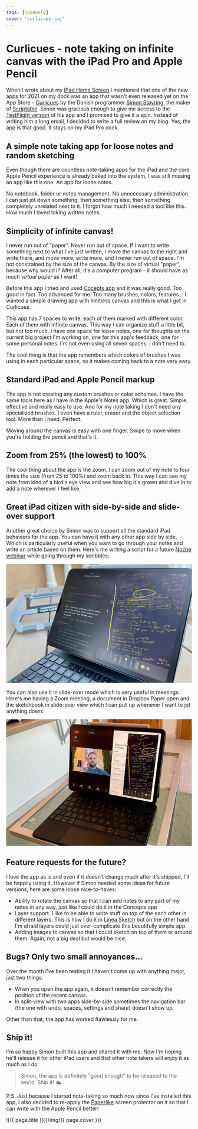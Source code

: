 ```yaml
---
tags: [ipadonly]
cover: "curlicues.jpg"
---
```


# Curlicues - note taking on infinite canvas with the iPad Pro and Apple Pencil

When I wrote about my [iPad Home Screen](/ipadscreen) I mentioned that one of the new apps for 2021 on my dock was an app that wasn't even released yet on the App Store - [Curlicues](https://twitter.com/simonbs/status/1344576283993387008?s=20) by the Danish programmer [Simon Støvring](https://twitter.com/simonbs/), the maker of [Scriptable](https://scriptable.app). Simon was gracious enough to give me access to the [TestFlight version](https://twitter.com/simonbs/status/1345294848740503552?s=20) of his app and I promised to give it a spin. Instead of writing him a long email, I decided to write a full review on my blog. Yes, the app is that good. It stays on my iPad Pro dock.

<!--More-->

## A simple note taking app for loose notes and random sketching

Even though there are countless note-taking apps for the iPad and the core Apple Pencil experience is already baked into the system, I was still missing an app like this one. An app for loose notes.

No notebook, folder or notes management. No unnecessary administration. I can just jot down something, then something else, then something completely unrelated next to it. I forgot how much I needed a tool like this. How much I loved taking written notes.

## Simplicity of infinite canvas!

I never run out of "paper". Never run out of space. If I want to write something next to what I've just written, I move the canvas to the right and write there, and move more, write more, and I never run out of space. I'm not constrained by the size of the canvas. By the size of virtual "paper", because why would I? After all, it's a computer program - it should have as much *virtual paper* as I want!

Before this app I tried and used [Cocepts app](https://concepts.app/en/) and it was really good. Too good in fact. Too advanced for me. Too many brushes, colors, features… I wanted a simple drawing app with limitless canvas and this is what I got in Curlicues.

This app has 7 spaces to write, each of them marked with different color. Each of them with infinite canvas. This way I can organize stuff a little bit, but not too much. I have one space for loose notes, one for thoughts on the current big project I'm working on, one for this app's feedback, one for some personal notes. I'm not even using all seven spaces. I don't need to.

The cool thing is that the app remembers which colors of brushes I was using in each particular space, so it makes coming back to a note very easy.

## Standard iPad and Apple Pencil markup

The app is not creating any custom brushes or color schemes. I have the same tools here as I have in the Apple's Notes app. Which is great. Simple, effective and really easy to use. And for my note taking I don't need any specialized brushes. I even have a ruler, eraser and the object selection tool. More than I need. Perfect.

Moving around the canvas is easy with one finger. Swipe to move when you're holding the pencil and that's it.

## Zoom from 25% (the lowest) to 100%

The cool thing about the app is the zoom. I can zoom out of my note to four times the size (from 25 to 100%) and zoom back in. This way I can see my note from kind of a bird's eye view and see how big it's grown and dive in to add a note wherever I feel like.

## Great iPad citizen with side-by-side and slide-over support

Another great choice by Simon was to support all the standard iPad behaviors for the app. You can have it with any other app side by side. Which is particularly useful when you want to go through your notes and write an article based on them. Here's me writing a script for a future [Nozbe webinar](https://nozbe.com/webinar) while going through my scribbles:

![{{ page.title }} 2](/img/curlicues-2.jpg)

You can also use it in slide-over mode which is very useful in meetings. Here's me having a Zoom meeting, a document in Dropbox Paper open and the sketchbook in slide-over view which I can pull up whenever I want to jot anything down:

![{{ page.title }} 3](/img/curlicues-3.jpg)

## Feature requests for the future?

I love the app as is and even if it doesn't change much after it's shipped, I'll be happily using it. However if Simon needed some ideas for future versions, here are some loose nice-to-haves:

* Ability to rotate the canvas so that I can add notes to any part of my notes in any way, just like I could do it in the Concepts app
* Layer support. I like to be able to write stuff on top of the each other in different layers. This is how I do it in  [Linea Sketch](https://linea-app.com) but on the other hand I'm afraid layers could just over-complicate this beautifully simple app.
* Adding images to canvas so that I could sketch on top of them or around them. Again, not a big deal but would be nice.

## Bugs? Only two small annoyances…

Over the month I've been testing it I haven't come up with anything major, just two things:

* When you open the app again, it doesn't remember correctly the position of the recent canvas.
* In split-view with two apps side-by-side sometimes the navigation bar (the one with undo, spaces, settings and share) doesn't show up.

Other than that, the app has worked flawlessly for me.

## Ship it!

I'm so happy Simon built this app and shared it with me. Now I'm hoping he'll release it for other iPad users and that other note takers will enjoy it as much as I do:

> Simon, the app is definitely "good enough" to be released to the world. Ship it! 🛳

P.S. Just because I started note-taking so much now since I've installed this app, I also decided to re-apply the [Paperlike](https://paperlike.com) screen protector on it so that I can write with the Apple Pencil better!

![{{ page.title }}](/img/{{ page.cover }})

[n]: https://nozbe.com/?a=mike
[np]: https://nozbe.com/personal/?a=mike